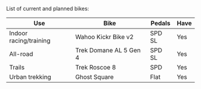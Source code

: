 List of current and planned bikes:

| Use                    | Bike                   | Pedals | Have |
| ---------------------- | ---------------------- | ------ | ---- |
| Indoor racing/training | Wahoo Kickr Bike v2    | SPD SL | Yes  |
| All-road               | Trek Domane AL 5 Gen 4 | SPD SL | Yes  |
| Trails                 | Trek Roscoe 8          | SPD    | Yes  |
| Urban trekking         | Ghost Square           | Flat   | Yes  |
